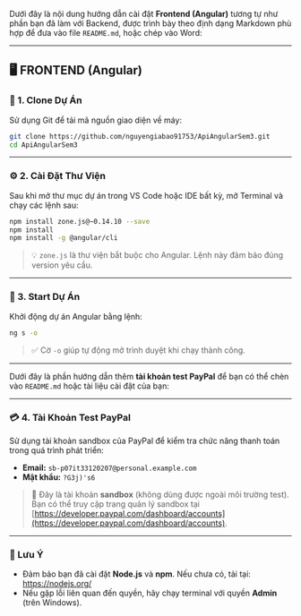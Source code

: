 Dưới đây là nội dung hướng dẫn cài đặt **Frontend (Angular)** tương tự như phần bạn đã làm với Backend, được trình bày theo định dạng Markdown phù hợp để đưa vào file `README.md`, hoặc chép vào Word:

---

## 🖥️ FRONTEND (Angular)

### 📁 1. Clone Dự Án

Sử dụng Git để tải mã nguồn giao diện về máy:

```bash
git clone https://github.com/nguyengiabao91753/ApiAngularSem3.git
cd ApiAngularSem3
```

---

### ⚙️ 2. Cài Đặt Thư Viện

Sau khi mở thư mục dự án trong VS Code hoặc IDE bất kỳ, mở Terminal và chạy các lệnh sau:

```bash
npm install zone.js@~0.14.10 --save
npm install
npm install -g @angular/cli
```

> 💡 `zone.js` là thư viện bắt buộc cho Angular. Lệnh này đảm bảo đúng version yêu cầu.

---

### 🚀 3. Start Dự Án

Khởi động dự án Angular bằng lệnh:

```bash
ng s -o
```

> ✅ Cờ `-o` giúp tự động mở trình duyệt khi chạy thành công.

---
Dưới đây là phần hướng dẫn thêm **tài khoản test PayPal** để bạn có thể chèn vào `README.md` hoặc tài liệu cài đặt của bạn:

---

### 💳 4. Tài Khoản Test PayPal

Sử dụng tài khoản sandbox của PayPal để kiểm tra chức năng thanh toán trong quá trình phát triển:

- **Email:** `sb-p07it33120207@personal.example.com`  
- **Mật khẩu:** `?G3j)'s6`

> 🔐 Đây là tài khoản **sandbox** (không dùng được ngoài môi trường test). Bạn có thể truy cập trang quản lý sandbox tại [https://developer.paypal.com/dashboard/accounts](https://developer.paypal.com/dashboard/accounts).

---

### 📌 Lưu Ý

- Đảm bảo bạn đã cài đặt **Node.js** và **npm**. Nếu chưa có, tải tại: https://nodejs.org/
- Nếu gặp lỗi liên quan đến quyền, hãy chạy terminal với quyền **Admin** (trên Windows).



